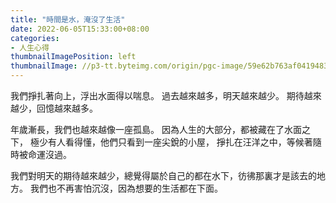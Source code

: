 ```yaml
---
title: "時間是水，淹沒了生活"
date: 2022-06-05T15:33:00+08:00
categories:
- 人生心得
thumbnailImagePosition: left
thumbnailImage: //p3-tt.byteimg.com/origin/pgc-image/59e62b763af0419483278e37c6e71747?from=pc
---
```


我們掙扎著向上，浮出水面得以喘息。
過去越來越多，明天越來越少。
期待越來越少，回憶越來越多。
<!--more-->

年歲漸長，我們也越來越像一座孤島。
因為人生的大部分，都被藏在了水面之下，
極少有人看得懂，他們只看到一座尖銳的小屋，
掙扎在汪洋之中，等候著隨時被命運沒過。

我們對明天的期待越來越少，總覺得屬於自己的都在水下，彷彿那裏才是該去的地方。
我們也不再害怕沉沒，因為想要的生活都在下面。
